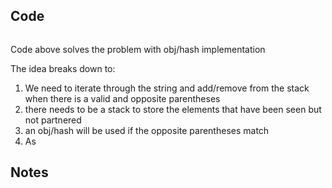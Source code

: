 ## Code
``` js

```
Code above solves the problem with obj/hash implementation

The idea breaks down to:
1. We need to iterate through the string and add/remove from the stack when there is a valid and opposite parentheses
2. there needs to be a stack to store the elements that have been seen but not partnered
3. an obj/hash will be used if the opposite parentheses match
4. As 
## Notes

